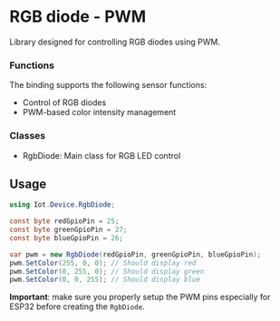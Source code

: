 # RGB diode - PWM
Library designed for controlling RGB diodes using PWM.

### Functions
The binding supports the following sensor functions:

* Control of RGB diodes
* PWM-based color intensity management

### Classes
* RgbDiode: Main class for RGB LED control

## Usage

```csharp
using Iot.Device.RgbDiode;

const byte redGpioPin = 25;
const byte greenGpioPin = 27;
const byte blueGpioPin = 26;

var pwm = new RgbDiode(redGpioPin, greenGpioPin, blueGpioPin);
pwm.SetColor(255, 0, 0); // Should display red
pwm.SetColor(0, 255, 0); // Should display green
pwm.SetColor(0, 0, 255); // Should display blue
```

**Important**: make sure you properly setup the PWM pins especially for ESP32 before creating the `RgbDiode`.